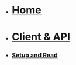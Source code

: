 <!-- docs/_sidebar.md -->

* [<h1>Home</h1>](/)
* [<h1>Client & API</h1>](Block_5/README.md)
* [<h3>Setup and Read</h3>](Block_5/reactLibrary1/reactLibrary.md)

<!-- 
* [<h3>CRUD operations</h3>](Block_5/reactLibrary2/reactLibrary2.md)

-->